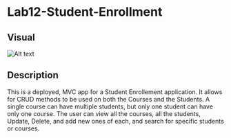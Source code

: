 # Lab12-Student-Enrollment

## Visual
![Alt text](https://github.com/MinMaxed/Lab13-Student-Enrollment/blob/master/Visual.png)

## Description
This is a deployed, MVC app for a Student Enrollement application. It allows for CRUD methods to be used on both the Courses and the Students. A single course can have multiple students, but only one student can have only one course. The user can view all the courses, all the students, Update, Delete, and add new ones of each, and search for specific students or courses. 